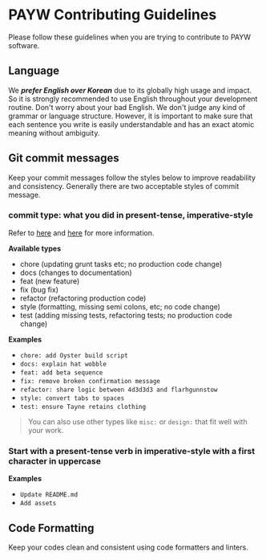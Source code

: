 # PAYW Contributing Guidelines

Please follow these guidelines when you are trying to contribute to PAYW software.

## Language

We **_prefer English over Korean_** due to its globally high usage and impact. So it is strongly recommended to use English throughout your development routine. Don't worry about your bad English. We don't judge any kind of grammar or language structure. However, it is important to make sure that each sentence you write is easily understandable and has an exact atomic meaning without ambiguity.

## Git commit messages

Keep your commit messages follow the styles below to improve readability and consistency. Generally there are two acceptable styles of commit message.

### commit type: what you did in present-tense, imperative-style

Refer to [here](http://karma-runner.github.io/0.10/dev/git-commit-msg.html) and [here](https://seesparkbox.com/foundry/semantic_commit_messages) for more information.

**Available types**

- chore (updating grunt tasks etc; no production code change)
- docs (changes to documentation)
- feat (new feature)
- fix (bug fix)
- refactor (refactoring production code)
- style (formatting, missing semi colons, etc; no code change)
- test (adding missing tests, refactoring tests; no production code change)

**Examples**

- `chore: add Oyster build script`
- `docs: explain hat wobble`
- `feat: add beta sequence`
- `fix: remove broken confirmation message`
- `refactor: share logic between 4d3d3d3 and flarhgunnstow`
- `style: convert tabs to spaces`
- `test: ensure Tayne retains clothing`

> You can also use other types like `misc:` or `design:` that fit well with your work.

### Start with a present-tense verb in imperative-style with a first character in uppercase

**Examples**

- `Update README.md`
- `Add assets`

## Code Formatting

Keep your codes clean and consistent using code formatters and linters.
